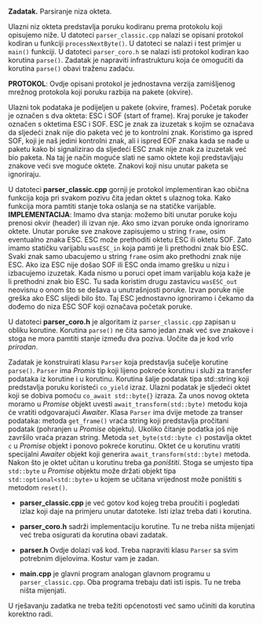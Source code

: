 **Zadatak.**  Parsiranje niza okteta. 

Ulazni niz okteta predstavlja poruku kodiranu prema protokolu koji opisujemo niže. U datoteci `parser_classic.cpp` nalazi se opisani protokol kodiran u funkciji `processNextByte()`. U datoteci se nalazi i test primjer u `main()` funkciji. 
U datoteci `parser_coro.h` se nalazi isti protokol kodiran kao korutina `parse()`. Zadatak je napraviti infrastrukturu koja će omogućiti da korutina `parse()` obavi traženu zadaću.

**PROTOKOL**: Ovdje opisani protokol je jednostavna verzija zamišljenog mrežnog protokola koji poruku razbija na pakete (okvire).

Ulazni tok podataka je podijeljen u pakete (okvire, frames). Početak
poruke je označen s dva okteta: ESC i SOF (start of frame). Kraj poruke
je također označen s oktetima ESC i SOF. 
ESC je znak za izuzetak s kojim se označava da sljedeći znak nije dio 
paketa već je to kontrolni znak. Koristimo ga ispred SOF, koji je naš jedini kontrolni znak, ali i ispred EOF znaka kada se nađe u paketu kako bi signalizirao da sljedeći ESC znak nije znak za izuzetak već bio paketa.
Na taj je način moguće slati ne samo oktete koji predstavljaju znakove veći sve moguće oktete. Znakovi koji nisu unutar paketa se ignoriraju.

U datoteci **parser_classic.cpp** gornji je protokol implementiran kao obična funkcija koja pri svakom pozivu čita jedan oktet s ulaznog toka. Kako funkcija mora pamtiti stanje toka oslanja se na statičke varijable. 
**IMPLEMENTACIJA**: Imamo dva stanja: možemo biti unutar poruke koju prenosi okvir (header) ili izvan nje. Ako smo izvan poruke onda ignoriramo oktete. Unutar poruke sve znakove zapisujemo u string `frame`, osim eventualno znaka ESC. ESC može prethoditi oktetu ESC ili oktetu SOF. Zato imamo statičku varijablu `wasESC_in` koja pamti je li prethodni znak bio ESC. Svaki znak samo ubacujemo u string `frame` osim ako prethodni znak nije ESC. Ako iza ESC nije došao SOF ili ESC onda imamo grešku u nizu i izbacujemo izuzetak.
Kada nismo u poruci opet imam varijablu koja kaže je li prethodni znak bio ESC. Tu sada koristim drugu zastavicu `wasESC_out` neovisnu o onom što se dešava u unutrašnjosti poruke. Izvan poruke nije greška ako ESC slijedi bilo što. Taj ESC jednostavno ignoriramo i čekamo da dođemo do niza ESC SOF koji označava početak poruke. 

U datoteci **parser_coro.h**  je algoritam iz `parser_classic.cpp` zapisan u obliku korutine. Korutina `parse()` ne čita samo jedan znak već sve znakove i stoga ne mora pamtiti stanje između dva poziva. Uočite da je kod vrlo _prirodan_. 


Zadatak je konstruirati klasu `Parser` koja predstavlja sučelje korutine `parse()`. `Parser` ima _Promis_ tip koji lijeno pokreće korutinu i služi za transfer podataka iz korutine i u korutinu. Korutina šalje podatak tipa std::string koji predstavlja poruku koristeći `co_yield` izraz. Ulazni podatak je sljedeći oktet koji se dobiva pomoću `co_await std::byte{}` izraza.  Za unos novog okteta moramo u _Promise_ objekt uvesti `await_transform(std::byte)` metodu koja će vratiti odgovarajući _Awaiter_. Klasa `Parser` ima dvije metode za transer podataka: metoda `get_frame()` vraća string koji predstavlja pročitani podatak (pohranjen u _Promise_ objektu). Ukoliko čitanje podatka još nije završilo  vraća prazan string. Metoda `set_byte(std::byte c)` postavlja oktet `c` u _Promise_ objekt i ponovo pokreće korutinu. Oktet će u korutinu vratiti specijalni _Awaiter_ objekt koji generira `await_transform(std::byte)` metoda. Nakon što je oktet učitan u korutinu treba ga _poništiti_. Stoga se umjesto tipa `std::byte` u _Promise_ objektu može držati objekt tipa `std::optional<std::byte>` u kojem se učitana vrijednost može poništiti s metodom `reset()`. 

- **parser_classic.cpp** je već gotov kod kojeg treba proučiti i pogledati izlaz koji daje na primjeru unutar datoteke. Isti izlaz treba dati i korutina.

- **parser_coro.h** sadrži implementaciju korutine. Tu ne treba ništa mijenjati već treba osigurati da korutina obavi zadatak. 

- **parser.h** Ovdje dolazi vaš kod. Treba napraviti klasu `Parser` sa svim potrebnim dijelovima. Kostur vam je zadan. 

- **main.cpp** je glavni program analogan glavnom programu u `parser_classic.cpp`. Oba programa trebaju dati isti ispis. Tu ne treba ništa mijenjati.

U rješavanju zadatka ne treba težiti općenotosti već samo učiniti da korutina korektno radi. 
